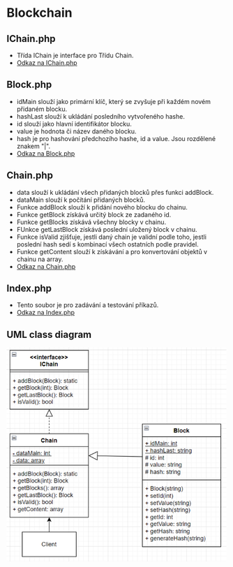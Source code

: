 # **Blockchain**

## IChain.php
- Třída IChain je interface pro Třídu Chain.
- [Odkaz na IChain.php](https://github.com/Karel63/phpworks/blob/main/BlockChainUpdated/IChain.php)

## Block.php
- idMain slouží jako primární klíč, který se zvyšuje při každém novém přidaném blocku. 
- hashLast slouží k ukládání posledního vytvořeného hashe.
- id slouží jako hlavní identifikátor blocku.
- value je hodnota či název daného blocku.
- hash je pro hashování předchozího hashe, id a value. Jsou rozdělené znakem "|".
- [Odkaz na Block.php](https://github.com/Karel63/phpworks/blob/main/BlockChainUpdated/Block.php)

## Chain.php
- data slouží k ukládání všech přidaných blocků přes funkci addBlock.
- dataMain slouží k počítání přidaných blocků.
- Funkce addBlock slouží k přidání nového blocku do chainu.
- Funkce getBlock získává určitý block ze zadaného id.
- Funkce getBlocks získává všechny blocky v chainu.
- FUnkce getLastBlock získává poslední uložený block v chainu.
- Funkce isValid zjišťuje, jestli daný chain je validní podle toho, jestli poslední hash sedí s kombinací všech ostatních podle pravidel. 
- Funkce getContent slouží k získávání a pro konvertování objektů v chainu na array.
- [Odkaz na Chain.php](https://github.com/Karel63/phpworks/blob/main/BlockChainUpdated/Chain.php)

## Index.php
- Tento soubor je pro zadávání a testování příkazů.
- [Odkaz na Index.php](https://github.com/Karel63/phpworks/blob/main/BlockChainUpdated/Index.php)

## UML class diagram
![UmlClassDiagram](https://raw.githubusercontent.com/Karel63/phpworks/main/BlockChainUpdated/UmlClassDiagram.png) 
